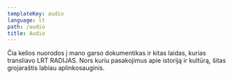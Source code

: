 ```yaml
---
templateKey: audio
language: lt
path: /audio
title: Audio
---
```

Čia kelios nuorodos į mano garso dokumentikas ir kitas laidas, kurias transliavo LRT RADIJAS. Nors kuriu pasakojimus apie istoriją ir kultūrą, šitas grojaraštis labiau aplinkosauginis.